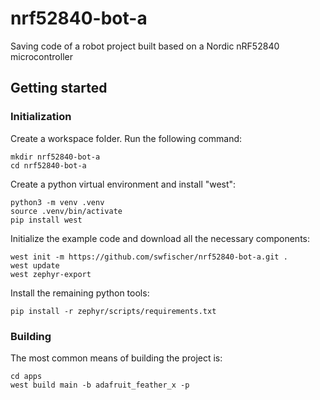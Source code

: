 # nrf52840-bot-a
Saving code of a robot project built based on a Nordic nRF52840 microcontroller

## Getting started

### Initialization
Create a workspace folder. Run the following command:
```shell
mkdir nrf52840-bot-a
cd nrf52840-bot-a
```
Create a python virtual environment and install "west":
```shell
python3 -m venv .venv
source .venv/bin/activate
pip install west
```
Initialize the example code and download all the necessary components:
```shell
west init -m https://github.com/swfischer/nrf52840-bot-a.git .
west update
west zephyr-export
```
Install the remaining python tools:
```shell
pip install -r zephyr/scripts/requirements.txt
```

### Building
The most common means of building the project is:
```shell
cd apps
west build main -b adafruit_feather_x -p
```
